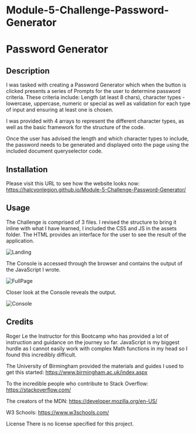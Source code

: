 # Module-5-Challenge-Password-Generator

# Password Generator

## Description

I was tasked with creating a Password Generator which when the button is clicked presents a series of Prompts for the user to determine password criteria. These criteria include: Length (at least 8 chars), character types - lowercase, uppercase, numeric or special as well as validation for each type of input and ensuring at least one is chosen.

I was provided with 4 arrays to represent the different character types, as well as the basic framework for the structure of the code.

Once the user has advised the length and which character types to include, the password needs to be generated and displayed onto the page using the included document queryselector code.


## Installation
Please visit this URL to see how the website looks now: https://halcyonlegion.github.io/Module-5-Challenge-Password-Generator/

## Usage

The Challenge is comprised of 3 files. I revised the structure to bring it inline with what I have learned, I included the CSS and JS in the assets folder. The HTML provides an interface for the user to see the result of the application.

![Landing](images/open-console.png)

The Console is accessed through the browser and contains the output of the JavaScript I wrote.

![FullPage](images/fullpage.png)

Closer look at the Console reveals the output.

![Console](images/consoleresults.png)

## Credits

Roger Le the Instructor for this Bootcamp who has provided a lot of instruction and guidance on the journey so far. JavaScript is my biggest hurdle as I cannot easily work with complex Math functions in my head so I found this incredibly difficult.

The University of Birmingham provided the materials and guides I used to get this started: https://www.birmingham.ac.uk/index.aspx

To the incredible people who contribute to Stack Overflow: https://stackoverflow.com/

The creators of the MDN: https://developer.mozilla.org/en-US/

W3 Schools: https://www.w3schools.com/

License
There is no license specified for this project.